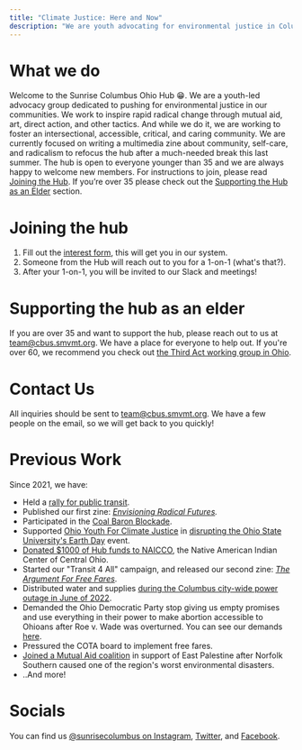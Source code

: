 ```yaml
---
title: "Climate Justice: Here and Now"
description: "We are youth advocating for environmental justice in Columbus Ohio."
---
```


# What we do

Welcome to the Sunrise Columbus Ohio Hub 😁. We are a youth-led advocacy group dedicated to pushing for environmental justice in our communities. We work to inspire rapid radical change through mutual aid, art, direct action, and other tactics. And while we do it, we are working to foster an intersectional, accessible, critical, and caring community. We are currently focused on writing a multimedia zine about community, self-care, and radicalism to refocus the hub after a much-needed break this last summer. 
The hub is open to everyone younger than 35 and we are always happy to welcome new members. For instructions to join, please read [Joining the Hub](#joining-the-hub). 
If you’re over 35 please check out the [Supporting the Hub as an Elder](#supporting-the-hub-as-an-elder) section.

# Joining the hub

1.  Fill out the [interest form](https://docs.google.com/forms/d/e/1FAIpQLSf9k_YluSrbe1MNahDXHnJUgaZrfZ0mUFM1FDg8_39xktQwyw/viewform), this will get you in our system.
2.  Someone from the Hub will reach out to you for a 1-on-1 (what's that?).
3.  After your 1-on-1, you will be invited to our Slack and meetings!

# Supporting the hub as an elder

If you are over 35 and want to support the hub, please reach out to us at <team@cbus.smvmt.org>. We have a place for everyone to help out. If you're over 60, we recommend you check out [the Third Act working group in Ohio](https://thirdact.org/working-groups/ohio/).

# Contact Us
All inquiries should be sent to <team@cbus.smvmt.org>. We have a few people on the email, so we will get back to you quickly!

# Previous Work

Since 2021, we have:

-   Held a [rally for public transit](https://web.archive.org/web/20220819021442/https://www.dispatch.com/story/news/2021/07/18/sunrise-movement-columbus-holds-rally-public-transit-statehouse/8002985002/).
-   Published our first zine: *[Envisioning Radical Futures](https://drive.google.com/file/d/13r4y9AziL7JfQV9SAtlnF5i5C9k397Bp/view).*
-   Participated in the [Coal Baron Blockade](https://www.instagram.com/p/CcjFF1LuGj3/?img_index=5).
-   Supported [Ohio Youth For Climate Justice](https://www.instagram.com/climatestrikeoh/) in [disrupting the Ohio State University's Earth Day](https://www.instagram.com/p/Ccq0xWbu3cK/?img_index=1) event.
-   [Donated $1000 of Hub funds to NAICCO](https://www.instagram.com/p/CjqthEpNFcU/?utm_source=ig_web_button_share_sheet), the Native American Indian Center of Central Ohio.
-   Started our "Transit 4 All" campaign, and released our second zine: [*The Argument For Free Fares*](https://issuu.com/sunrisecbus/docs/zine_-_the_argument_for_free_fares_2_).
-   Distributed water and supplies [during the Columbus city-wide power outage in June of 2022](https://www.instagram.com/p/Ce32230OaQy/?img_index=2).
-   Demanded the Ohio Democratic Party stop giving us empty promises and use everything in their power to make abortion accessible to Ohioans after Roe v. Wade was overturned. You can see our demands [here](https://www.instagram.com/p/CfY0LL9Lh-0/).
-   Pressured the COTA board to implement free fares.
-   [Joined a Mutual Aid coalition](https://www.instagram.com/p/Co5Ya_Tvjbi/?img_index=1) in support of East Palestine after Norfolk Southern caused one of the region's worst environmental disasters.
-   ..And more!

# Socials
You can find us [@sunrisecolumbus on Instagram](https://www.instagram.com/sunrisecolumbus/?hl=en), [Twitter](https://twitter.com/SunriseColumbus), and [Facebook](https://www.facebook.com/sunrisecolumbusoh/).
